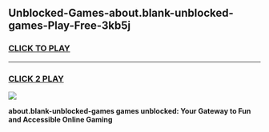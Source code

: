 
## Unblocked-Games-about.blank-unblocked-games-Play-Free-3kb5j
<h3>
<a href="https://premium76.site?title=about.blank-unblocked-games&ref=18A">CLICK TO PLAY</a></h3>
<hr>

<h3>
<a href="https://premium76.site?title=about.blank-unblocked-games&ref=18A">CLICK 2 PLAY</a>
  
</h3>

<a href="https://premium76.site?title=about.blank-unblocked-games&ref=18A"><img src="https://clearcache.store/games.png"></a>


**about.blank-unblocked-games games unblocked: Your Gateway to Fun and Accessible Online Gaming**
